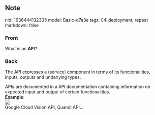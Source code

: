 ## Note
nid: 1636444132305
model: Basic-d7a3e
tags: 04_deployment, repeat
markdown: false

### Front
What is an <b>API</b>?

### Back
The API expresses a (service) component in terms of its
functionalities, inputs, outputs and underlying types.
<div>
  APIs are documented in a API documentation containing information
  on expected input and output of certain functionalities.
</div>
<div>
  <b>Example:</b>
</div>
<div><img src=
paste-df432f668e58e2c3956342d36111e940db03ff12.jpg></div>
<div>
  Google Cloud Vision API, Quandl API...
</div>
